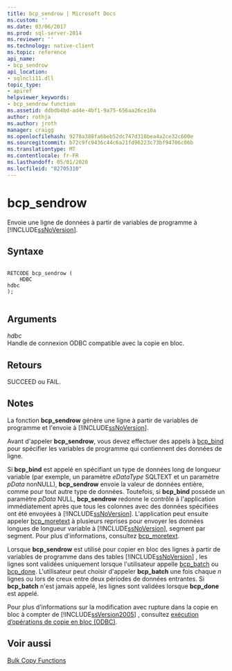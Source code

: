 ```yaml
---
title: bcp_sendrow | Microsoft Docs
ms.custom: ''
ms.date: 03/06/2017
ms.prod: sql-server-2014
ms.reviewer: ''
ms.technology: native-client
ms.topic: reference
api_name:
- bcp_sendrow
api_location:
- sqlncli11.dll
topic_type:
- apiref
helpviewer_keywords:
- bcp_sendrow function
ms.assetid: ddbdb4bd-ad4e-4bf1-9a75-656aa26ce10a
author: rothja
ms.author: jroth
manager: craigg
ms.openlocfilehash: 9278a388fa6beb52dc747d310bea4a2ce32c600e
ms.sourcegitcommit: b72c9fc9436c44c6a21fd96223c73bf94706c06b
ms.translationtype: MT
ms.contentlocale: fr-FR
ms.lasthandoff: 05/01/2020
ms.locfileid: "82705310"
---
```

# <a name="bcp_sendrow"></a>bcp_sendrow
  Envoie une ligne de données à partir de variables de programme à [!INCLUDE[ssNoVersion](../../includes/ssnoversion-md.md)].  
  
## <a name="syntax"></a>Syntaxe  
  
```  
  
RETCODE bcp_sendrow (  
    HDBC   
hdbc  
);  
  
```  
  
## <a name="arguments"></a>Arguments  
 *hdbc*  
 Handle de connexion ODBC compatible avec la copie en bloc.  
  
## <a name="returns"></a>Retours  
 SUCCEED ou FAIL.  
  
## <a name="remarks"></a>Notes  
 La fonction **bcp_sendrow** génère une ligne à partir de variables de programme et l'envoie à [!INCLUDE[ssNoVersion](../../includes/ssnoversion-md.md)].  
  
 Avant d'appeler **bcp_sendrow**, vous devez effectuer des appels à [bcp_bind](bcp-bind.md) pour spécifier les variables de programme qui contiennent des données de ligne.  
  
 Si **bcp_bind** est appelé en spécifiant un type de données long de longueur variable (par exemple, un paramètre *eDataType* SQLTEXT et un paramètre *pData* nonNULL), **bcp_sendrow** envoie la valeur de données entière, comme pour tout autre type de données. Toutefois, si **bcp_bind** possède un paramètre *pData* NULL, **bcp_sendrow** redonne le contrôle à l'application immédiatement après que tous les colonnes avec des données spécifiées ont été envoyées à [!INCLUDE[ssNoVersion](../../includes/ssnoversion-md.md)]. L'application peut ensuite appeler [bcp_moretext](bcp-moretext.md) à plusieurs reprises pour envoyer les données longues de longueur variable à [!INCLUDE[ssNoVersion](../../includes/ssnoversion-md.md)], segment par segment. Pour plus d'informations, consultez [bcp_moretext](bcp-moretext.md).  
  
 Lorsque **bcp_sendrow** est utilisé pour copier en bloc des lignes à partir de variables de programme dans des tables [!INCLUDE[ssNoVersion](../../includes/ssnoversion-md.md)] , les lignes sont validées uniquement lorsque l'utilisateur appelle [bcp_batch](bcp-batch.md) ou [bcp_done](bcp-done.md). L'utilisateur peut choisir d'appeler **bcp_batch** une fois chaque *n* lignes ou lors de creux entre deux périodes de données entrantes. Si **bcp_batch** n'est jamais appelé, les lignes sont validées lorsque **bcp_done** est appelé.  
  
 Pour plus d’informations sur la modification avec rupture dans la copie en bloc à compter de [!INCLUDE[ssVersion2005](../../includes/ssversion2005-md.md)] , consultez [exécution d’opérations de copie en bloc &#40;ODBC&#41;](../native-client-odbc-bulk-copy-operations/performing-bulk-copy-operations-odbc.md).  
  
## <a name="see-also"></a>Voir aussi  
 [Bulk Copy Functions](sql-server-driver-extensions-bulk-copy-functions.md)  
  
  
